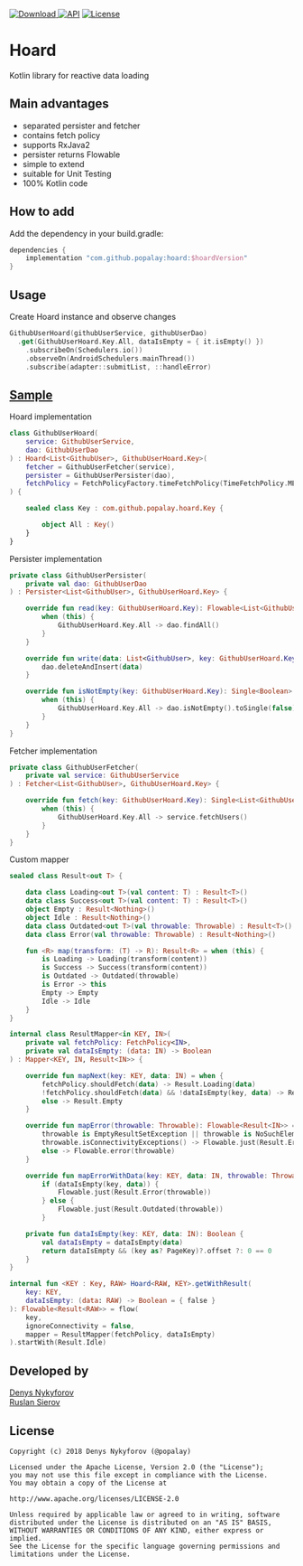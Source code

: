 [![Download](https://api.bintray.com/packages/popalay/maven/Hoard/images/download.svg) ](https://bintray.com/popalay/maven/Hoard/_latestVersion)
[![API](https://img.shields.io/badge/API-14%2B-blue.svg?style=flat)](https://android-arsenal.com/api?level=14)
[![License](https://img.shields.io/badge/license-Apache--2.0-green.svg)](https://github.com/Popalay/Hoard/blob/master/LICENSE)

# Hoard
Kotlin library for reactive data loading

## Main advantages
+ separated persister and fetcher
+ contains fetch policy
+ supports RxJava2 
+ persister returns Flowable
+ simple to extend
+ suitable for Unit Testing
+ 100% Kotlin code

## How to add
Add the dependency in your build.gradle:
```groovy
dependencies {
    implementation "com.github.popalay:hoard:$hoardVersion"
}
```
## Usage

Create Hoard instance and observe changes
```kotlin
GithubUserHoard(githubUserService, githubUserDao)
  .get(GithubUserHoard.Key.All, dataIsEmpty = { it.isEmpty() })
    .subscribeOn(Schedulers.io())
    .observeOn(AndroidSchedulers.mainThread())
    .subscribe(adapter::submitList, ::handleError)
```

## [Sample](app/src/main/java/com/github/popalay/hoard/)

Hoard implementation
```kotlin
class GithubUserHoard(
    service: GithubUserService,
    dao: GithubUserDao
) : Hoard<List<GithubUser>, GithubUserHoard.Key>(
    fetcher = GithubUserFetcher(service),
    persister = GithubUserPersister(dao),
    fetchPolicy = FetchPolicyFactory.timeFetchPolicy(TimeFetchPolicy.MEDIUM_DELAY)
) {

    sealed class Key : com.github.popalay.hoard.Key {

        object All : Key()
    }
}
```
Persister implementation
```kotlin
private class GithubUserPersister(
    private val dao: GithubUserDao
) : Persister<List<GithubUser>, GithubUserHoard.Key> {

    override fun read(key: GithubUserHoard.Key): Flowable<List<GithubUser>> = with(key) {
        when (this) {
            GithubUserHoard.Key.All -> dao.findAll()
        }
    }

    override fun write(data: List<GithubUser>, key: GithubUserHoard.Key): Completable = Completable.fromAction {
        dao.deleteAndInsert(data)
    }

    override fun isNotEmpty(key: GithubUserHoard.Key): Single<Boolean> = with(key) {
        when (this) {
            GithubUserHoard.Key.All -> dao.isNotEmpty().toSingle(false)
        }
    }
}
```
Fetcher implementation
```kotlin
private class GithubUserFetcher(
    private val service: GithubUserService
) : Fetcher<List<GithubUser>, GithubUserHoard.Key> {

    override fun fetch(key: GithubUserHoard.Key): Single<List<GithubUser>> = with(key) {
        when (this) {
            GithubUserHoard.Key.All -> service.fetchUsers()
        }
    }
}
```
Custom mapper
```kotlin 
sealed class Result<out T> {

    data class Loading<out T>(val content: T) : Result<T>()
    data class Success<out T>(val content: T) : Result<T>()
    object Empty : Result<Nothing>()
    object Idle : Result<Nothing>()
    data class Outdated<out T>(val throwable: Throwable) : Result<T>()
    data class Error(val throwable: Throwable) : Result<Nothing>()

    fun <R> map(transform: (T) -> R): Result<R> = when (this) {
        is Loading -> Loading(transform(content))
        is Success -> Success(transform(content))
        is Outdated -> Outdated(throwable)
        is Error -> this
        Empty -> Empty
        Idle -> Idle
    }
}

internal class ResultMapper<in KEY, IN>(
    private val fetchPolicy: FetchPolicy<IN>,
    private val dataIsEmpty: (data: IN) -> Boolean
) : Mapper<KEY, IN, Result<IN>> {

    override fun mapNext(key: KEY, data: IN) = when {
        fetchPolicy.shouldFetch(data) -> Result.Loading(data)
        !fetchPolicy.shouldFetch(data) && !dataIsEmpty(key, data) -> Result.Success(data)
        else -> Result.Empty
    }

    override fun mapError(throwable: Throwable): Flowable<Result<IN>> = when {
        throwable is EmptyResultSetException || throwable is NoSuchElementException -> Flowable.just(Result.Empty)
        throwable.isConnectivityExceptions() -> Flowable.just(Result.Error(throwable))
        else -> Flowable.error(throwable)
    }

    override fun mapErrorWithData(key: KEY, data: IN, throwable: Throwable): Flowable<Result<IN>> =
        if (dataIsEmpty(key, data)) {
            Flowable.just(Result.Error(throwable))
        } else {
            Flowable.just(Result.Outdated(throwable))
        }

    private fun dataIsEmpty(key: KEY, data: IN): Boolean {
        val dataIsEmpty = dataIsEmpty(data)
        return dataIsEmpty && (key as? PageKey)?.offset ?: 0 == 0
    }
}

internal fun <KEY : Key, RAW> Hoard<RAW, KEY>.getWithResult(
    key: KEY,
    dataIsEmpty: (data: RAW) -> Boolean = { false }
): Flowable<Result<RAW>> = flow(
    key,
    ignoreConnectivity = false,
    mapper = ResultMapper(fetchPolicy, dataIsEmpty)
).startWith(Result.Idle)
```

## Developed by

[Denys Nykyforov](https://github.com/Popalay)  
[Ruslan Sierov](https://github.com/Augusent)  

## License

```
Copyright (c) 2018 Denys Nykyforov (@popalay)

Licensed under the Apache License, Version 2.0 (the "License");
you may not use this file except in compliance with the License.
You may obtain a copy of the License at

http://www.apache.org/licenses/LICENSE-2.0

Unless required by applicable law or agreed to in writing, software
distributed under the License is distributed on an "AS IS" BASIS,
WITHOUT WARRANTIES OR CONDITIONS OF ANY KIND, either express or implied.
See the License for the specific language governing permissions and
limitations under the License.
```
